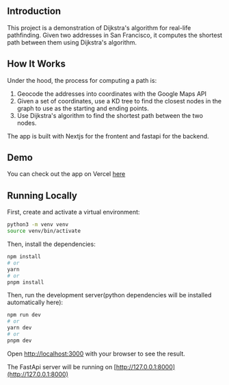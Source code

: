 ## Introduction

This project is a demonstration of Dijkstra's algorithm for real-life pathfinding. Given two addresses in San Francisco, it computes
the shortest path between them using Dijkstra's algorithm.

## How It Works

Under the hood, the process for computing a path is:
1. Geocode the addresses into coordinates with the Google Maps API
2. Given a set of coordinates, use a KD tree to find the closest nodes in the graph to use as the starting and ending points.
3. Use Dijkstra's algorithm to find the shortest path between the two nodes. 

The app is built with Nextjs for the frontent and fastapi for the backend. 

## Demo

You can check out the app on Vercel [here](https://algorithms-project-dijkstra.vercel.app/)


## Running Locally

First, create and activate a virtual environment:

```bash
python3 -m venv venv
source venv/bin/activate
```

Then, install the dependencies:

```bash
npm install
# or
yarn
# or
pnpm install
```

Then, run the development server(python dependencies will be installed automatically here):

```bash
npm run dev
# or
yarn dev
# or
pnpm dev
```

Open [http://localhost:3000](http://localhost:3000) with your browser to see the result.

The FastApi server will be running on [http://127.0.0.1:8000](http://127.0.0.1:8000)

